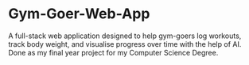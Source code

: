 # Gym-Goer-Web-App
A full-stack web application designed to help gym-goers log workouts, track body weight, and visualise progress over time with the help of AI. Done as my final year project for my Computer Science Degree.
